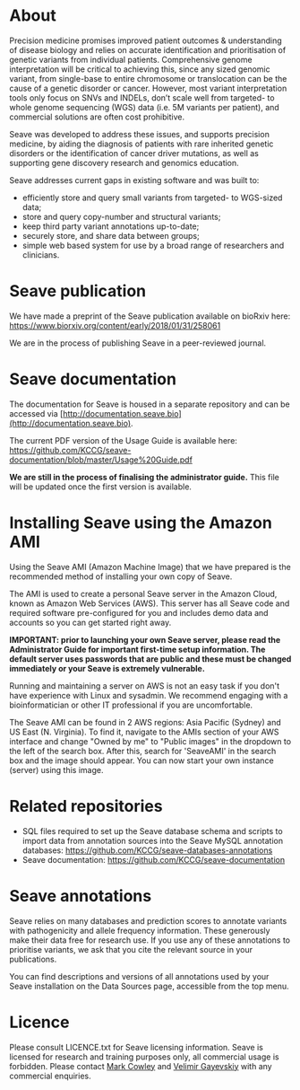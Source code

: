 # About
Precision medicine promises improved patient outcomes & understanding of disease biology and relies on accurate identification and prioritisation of genetic variants from individual patients. Comprehensive genome interpretation will be critical to achieving this, since any sized genomic variant, from single-base to entire chromosome or translocation can be the cause of a genetic disorder or cancer. However, most variant interpretation tools only focus on SNVs and INDELs, don’t scale well from targeted- to whole genome sequencing (WGS) data (i.e. 5M variants per patient), and commercial solutions are often cost prohibitive.

Seave was developed to address these issues, and supports precision medicine, by aiding the diagnosis of patients with rare inherited genetic disorders or the identification of cancer driver mutations, as well as supporting gene discovery research and genomics education. 

Seave addresses current gaps in existing software and was built to:
* efficiently store and query small variants from targeted- to WGS-sized data;
* store and query copy-number and structural variants;
* keep third party variant annotations up-to-date;
* securely store, and share data between groups;
* simple web based system for use by a broad range of researchers and clinicians.

# Seave publication
We have made a preprint of the Seave publication available on bioRxiv here: https://www.biorxiv.org/content/early/2018/01/31/258061

We are in the process of publishing Seave in a peer-reviewed journal.

# Seave documentation
The documentation for Seave is housed in a separate repository and can be accessed via [http://documentation.seave.bio](http://documentation.seave.bio).

The current PDF version of the Usage Guide is available here: https://github.com/KCCG/seave-documentation/blob/master/Usage%20Guide.pdf

**We are still in the process of finalising the administrator guide.** This file will be updated once the first version is available.

# Installing Seave using the Amazon AMI
Using the Seave AMI (Amazon Machine Image) that we have prepared is the recommended method of installing your own copy of Seave. 

The AMI is used to create a personal Seave server in the Amazon Cloud, known as Amazon Web Services (AWS). This server has all Seave code and required software pre-configured for you and includes demo data and accounts so you can get started right away.

**IMPORTANT: prior to launching your own Seave server, please read the Administrator Guide for important first-time setup information. The default server uses passwords that are public and these must be changed immediately or your Seave is extremely vulnerable.**

Running and maintaining a server on AWS is not an easy task if you don't have experience with Linux and sysadmin. We recommend engaging with a bioinformatician or other IT professional if you are uncomfortable.

The Seave AMI can be found in 2 AWS regions: Asia Pacific (Sydney) and US East (N. Virginia). To find it, navigate to the AMIs section of your AWS interface and change "Owned by me" to "Public images" in the dropdown to the left of the search box. After this, search for 'SeaveAMI' in the search box and the image should appear. You can now start your own instance (server) using this image.

# Related repositories
* SQL files required to set up the Seave database schema and scripts to import data from annotation sources into the Seave MySQL annotation databases: https://github.com/KCCG/seave-databases-annotations
* Seave documentation: https://github.com/KCCG/seave-documentation

# Seave annotations
Seave relies on many databases and prediction scores to annotate variants with pathogenicity and allele frequency information. These generously make their data free for research use. If you use any of these annotations to prioritise variants, we ask that you cite the relevant source in your publications.

You can find descriptions and versions of all annotations used by your Seave installation on the Data Sources page, accessible from the top menu.

# Licence
Please consult LICENCE.txt for Seave licensing information. Seave is licensed for research and training purposes only, all commercial usage is forbidden. Please contact [Mark Cowley](mailto:m.cowley@garvan.org.au) and [Velimir Gayevskiy](mailto:v.gayevskiy@garvan.org.au) with any commercial enquiries.